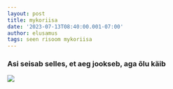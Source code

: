 ```yaml
---
layout: post
title: mykoriisa
date: '2023-07-13T08:40:00.001-07:00'
author: elusamus
tags: seen risoom mykoriisa
---
```

### Asi seisab selles, et aeg jookseb, aga õlu käib

<img src="../../../assets/images/IMG-4806.jpg"> 
